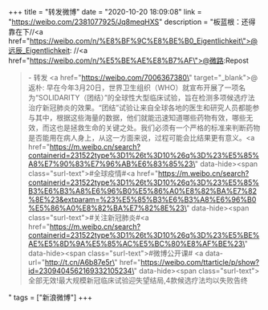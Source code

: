 +++
title = "转发微博"
date = "2020-10-20 18:09:08"
link = "https://weibo.com/2381077925/Jq8meqHXS"
description = "板蓝根：还得靠在下//<a href=\"https://weibo.com/n/%E8%BF%9C%E8%BE%B0_Eigentlichkeit\">@远辰_Eigentlichkeit</a>: //<a href=\"https://weibo.com/n/%E5%BE%AE%E8%B7%AF\">@微路</a>:Repost<br><blockquote> - 转发 <a href=\"https://weibo.com/7006367380\" target=\"_blank\">@返朴</a>: 早在今年3月20日，世界卫生组织（WHO）就宣布开展了一项名为“SOLIDARITY（团结）”的全球性大型临床试验，旨在检测多项候选疗法治疗新冠肺炎的效果。“团结”试验让来自全球各地的医生和研究人员都能参与其中，根据这些海量的数据，他们就能迅速知道哪些药物有效，哪些无效，而这也是拯救生命的关键之处。我们必须有一个严格的标准来判断药物是否能用在病人身上，从这一方面来说，过程可能会比结果更有意义。<a href=\"https://m.weibo.cn/search?containerid=231522type%3D1%26t%3D10%26q%3D%23%E5%85%A8%E7%90%83%E7%96%AB%E6%83%85%23\" data-hide><span class=\"surl-text\">#全球疫情#</span></a><a href=\"https://m.weibo.cn/search?containerid=231522type%3D1%26t%3D10%26q%3D%23%E5%85%B3%E6%B3%A8%E6%96%B0%E5%86%A0%E8%82%BA%E7%82%8E%23&extparam=%23%E5%85%B3%E6%B3%A8%E6%96%B0%E5%86%A0%E8%82%BA%E7%82%8E%23\" data-hide><span class=\"surl-text\">#关注新冠肺炎#</span></a><a href=\"https://m.weibo.cn/search?containerid=231522type%3D1%26t%3D10%26q%3D%23%E5%BE%AE%E5%8D%9A%E5%85%AC%E5%BC%80%E8%AF%BE%23\" data-hide><span class=\"surl-text\">#微博公开课#</span></a>  <a data-url=\"http://t.cn/A6b87e5r\" href=\"https://weibo.com/ttarticle/p/show?id=2309404562169332105234\" data-hide><span class=\"surl-text\">全部无效!最大规模新冠临床试验迎失望结局,4款候选疗法均以失败告终</span></a></blockquote>"
tags = ["新浪微博"]
+++

